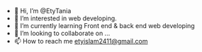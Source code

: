 - 👋 Hi, I’m @EtyTania
- 👀 I’m interested in web developing.
- 🌱 I’m currently learning Front end & back end web developing 
- 💞️ I’m looking to collaborate on ...
- 📫 How to reach me etyislam2411@gmail.com

<!---
EtyIslam/EtyIslam is a ✨ special ✨ repository because its `README.md` (this file) appears on your GitHub profile.
You can click the Preview link to take a look at your changes.
--->
